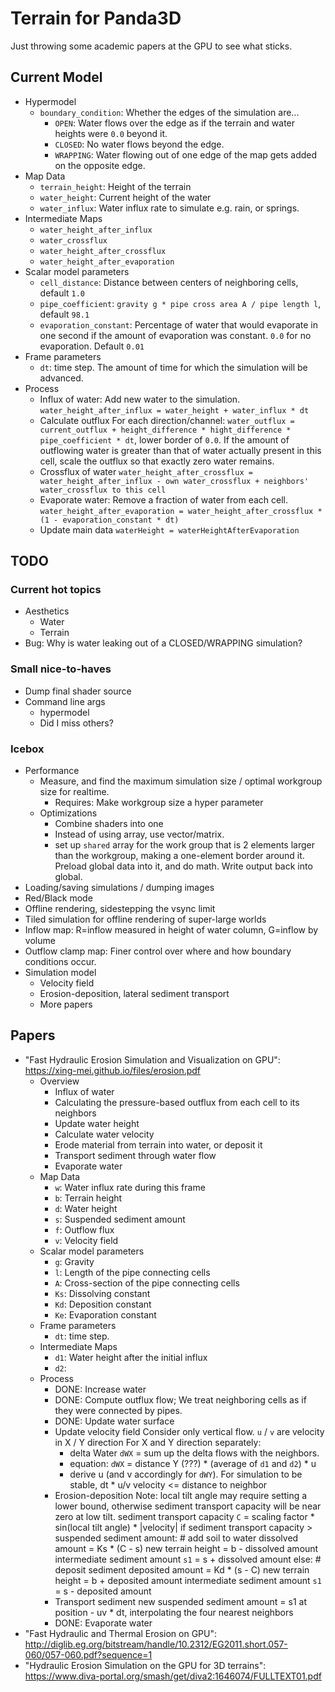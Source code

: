 Terrain for Panda3D
===================

Just throwing some academic papers at the GPU to see what sticks.


Current Model
-------------

* Hypermodel
  * `boundary_condition`: Whether the edges of the simulation are...
    * `OPEN`: Water flows over the edge as if the terrain and water
      heights were `0.0` beyond it.
    * `CLOSED`: No water flows beyond the edge.
    * `WRAPPING`: Water flowing out of one edge of the map gets added on
      the opposite edge.
* Map Data
  * `terrain_height`: Height of the terrain
  * `water_height`: Current height of the water
  * `water_influx`: Water influx rate to simulate e.g. rain, or springs.
* Intermediate Maps
  * `water_height_after_influx`
  * `water_crossflux`
  * `water_height_after_crossflux`
  * `water_height_after_evaporation`
* Scalar model parameters
  * `cell_distance`: Distance between centers of neighboring cells, default `1.0`
  * `pipe_coefficient`:  `gravity g * pipe cross area A / pipe length l`, default `98.1`
  * `evaporation_constant`: Percentage of water that would evaporate in
    one second if the amount of evaporation was constant. `0.0` for no
    evaporation. Default `0.01`
* Frame parameters
  * `dt`: time step. The amount of time for which the simulation will be
    advanced.
* Process
  * Influx of water: Add new water to the simulation.
    `water_height_after_influx = water_height + water_influx * dt`
  * Calculate outflux
    For each direction/channel: `water_outflux = current_outflux + height_difference * hight_difference * pipe_coefficient * dt`, lower border of `0.0`.
    If the amount of outflowing water is greater than that of water
    actually present in this cell, scale the outflux so that exactly
    zero water remains.
  * Crossflux of water
    `water_height_after_crossflux = water_height_after_influx - own water_crossflux + neighbors' water_crossflux to this cell`
  * Evaporate water: Remove a fraction of water from each cell.
    `water_height_after_evaporation = water_height_after_crossflux * (1 - evaporation_constant * dt)`
  * Update main data
    `waterHeight = waterHeightAfterEvaporation`


TODO
----

### Current hot topics

* Aesthetics
  * Water
  * Terrain
* Bug: Why is water leaking out of a CLOSED/WRAPPING simulation?


### Small nice-to-haves

* Dump final shader source
* Command line args
  * hypermodel
  * Did I miss others?


### Icebox

* Performance
  * Measure, and find the maximum simulation size / optimal workgroup
    size for realtime.
    * Requires: Make workgroup size a hyper parameter
  * Optimizations
    * Combine shaders into one
    * Instead of using array, use vector/matrix.
    * set up `shared` array for the work group that is 2 elements larger
      than the workgroup, making a one-element border around it. Preload
      global data into it, and do math. Write output back into global.
* Loading/saving simulations / dumping images
* Red/Black mode
* Offline rendering, sidestepping the vsync limit
* Tiled simulation for offline rendering of super-large worlds
* Inflow map: R=inflow measured in height of water column, G=inflow by
  volume
* Outflow clamp map: Finer control over where and how boundary
  conditions occur.
* Simulation model
  * Velocity field
  * Erosion-deposition, lateral sediment transport
  * More papers


Papers
------

* "Fast Hydraulic Erosion Simulation and Visualization on GPU": https://xing-mei.github.io/files/erosion.pdf
  * Overview
    * Influx of water
    * Calculating the pressure-based outflux from each cell to its neighbors
    * Update water height
    * Calculate water velocity
    * Erode material from terrain into water, or deposit it
    * Transport sediment through water flow
    * Evaporate water
  * Map Data
    * `w`: Water influx rate during this frame
    * `b`: Terrain height
    * `d`: Water height
    * `s`: Suspended sediment amount
    * `f`: Outflow flux
    * `v`: Velocity field
  * Scalar model parameters
    * `g`: Gravity
    * `l`: Length of the pipe connecting cells
    * `A`: Cross-section of the pipe connecting cells
    * `Ks`: Dissolving constant
    * `Kd`: Deposition constant
    * `Ke`: Evaporation constant
  * Frame parameters
    * `dt`: time step.
  * Intermediate Maps
    * `d1`: Water height after the initial influx
    * `d2`:
  * Process
    * DONE: Increase water
    * DONE: Compute outflux flow; We treat neighboring cells as if they were connected by pipes.
    * DONE: Update water surface
    * Update velocity field
      Consider only vertical flow.
      `u` / `v` are velocity in X / Y direction
      For X and Y direction separately:
      * delta Water `dWX` = sum up the delta flows with the neighbors.
      * equation: `dWX` = distance Y (???) * (average of `d1` and `d2`) * u
      * derive u (and v accordingly for `dWY`).
      For simulation to be stable, dt * u/v velocity <= distance to neighbor
    * Erosion-deposition
      Note: local tilt angle may require setting a lower bound, otherwise sediment transport capacity will be near zero at low tilt.
      sediment transport capacity `C` = scaling factor * sin(local tilt angle) * |velocity|
      if sediment transport capacity > suspended sediment amount:  # add soil to water
          dissolved amount = Ks * (C - s)
          new terrain height = b - dissolved amount
          intermediate sediment amount `s1` = s + dissolved amount
      else:  # deposit sediment
          deposited amount = Kd * (s - C)
          new terrain height = b + deposited amount
          intermediate sediment amount `s1` = s - deposited amount
    * Transport sediment
      new suspended sediment amount = s1 at position - uv * dt, interpolating the four nearest neighbors
    * DONE: Evaporate water
* "Fast Hydraulic and Thermal Erosion on GPU": http://diglib.eg.org/bitstream/handle/10.2312/EG2011.short.057-060/057-060.pdf?sequence=1
* "Hydraulic Erosion Simulation on the GPU for 3D terrains": https://www.diva-portal.org/smash/get/diva2:1646074/FULLTEXT01.pdf